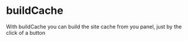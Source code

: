 # buildCache
With buildCache you can build the site cache from you panel, just by the click of a button